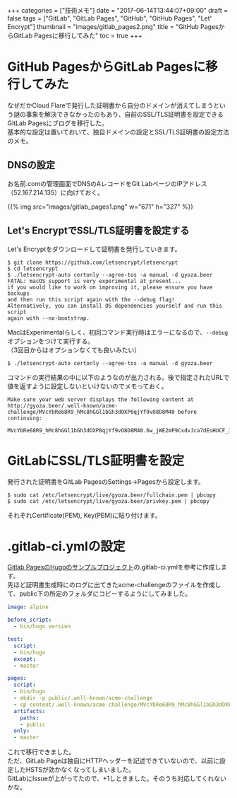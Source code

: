 +++
categories = ["技術メモ"]
date = "2017-06-14T13:44:07+09:00"
draft = false
tags = ["GitLab", "GitLab Pages", "GitHub", "GitHub Pages", "Let' Encrypt"]
thumbnail = "images/gitlab_pages2.png"
title = "GitHub PagesからGitLab Pagesに移行してみた"
toc = true
+++

# GitHub PagesからGitLab Pagesに移行してみた

なぜだかCloud Flareで発行した証明書から自分のドメインが消えてしまうという謎の事象を解決できなかったのもあり、自前のSSL/TLS証明書を設定できるGitLab Pagesにブログを移行した。  
基本的な設定は置いておいて、独自ドメインの設定とSSL/TLS証明書の設定方法のメモ。

## DNSの設定

お名前.comの管理画面でDNSのAレコードをGit LabページのIPアドレス（52.167.214.135）に向けておく。

{{% img src="images/gitlab_pages1.png" w="671" h="327" %}}


## Let's EncryptでSSL/TLS証明書を設定する

Let's Encryptをダウンロードして証明書を発行していきます。  

```
$ git clone https://github.com/letsencrypt/letsencrypt
$ cd letsencrypt
$ ./letsencrypt-auto certonly --agree-tos -a manual -d gyoza.beer
FATAL: macOS support is very experimental at present...
if you would like to work on improving it, please ensure you have backups
and then run this script again with the --debug flag!
Alternatively, you can install OS dependencies yourself and run this script
again with --no-bootstrap.
```

MacはExperimentalらしく、初回コマンド実行時はエラーになるので、`--debug`オプションをつけて実行する。  
（3回目からはオプションなくても良いみたい）

```
$ ./letsencrypt-auto certonly --agree-tos -a manual -d gyoza.beer
```

コマンドの実行結果の中に以下のようなのが出力される。後で指定されたURLで値を返すように設定しないといけないのでメモっておく。

```
Make sure your web server displays the following content at
http://gyoza.beer/.well-known/acme-challenge/MVcYbRe68R9_hMc8hGGl1bGh3dOXP0qjYf9vO8D8M40 before continuing:

MVcYbRe68R9_hMc8hGGl1bGh3dOXP0qjYf9vO8D8M40.6w_jWE2mP9CxdvJca7dEsHUCF_JEu2f5uP3ZLVuW3hg
```
# GitLabにSSL/TLS証明書を設定

発行された証明書をGitLab PagesのSettings->Pagesから設定します。  

```
$ sudo cat /etc/letsencrypt/live/gyoza.beer/fullchain.pem | pbcopy
$ sudo cat /etc/letsencrypt/live/gyoza.beer/privkey.pem | pbcopy
```

それぞれCertificate(PEM), Key(PEM)に貼り付けます。

# .gitlab-ci.ymlの設定

[Gitlab PagesのHugoのサンプルプロジェクト](https://gitlab.com/pages/hugo)の.gitlab-ci.ymlを参考に作成します。  
先ほど証明書生成時にのログに出てきたacme-challengeのファイルを作成して、public下の所定のフォルダにコピーするようにしてみました。  

```yml
image: alpine

before_script:
  - bin/hugo version

test:
  script:
  - bin/hugo
  except:
  - master

pages:
  script:
  - bin/hugo
  - mkdir -p public/.well-known/acme-challenge
  - cp content/.well-known/acme-challenge/MVcYbRe68R9_hMc8hGGl1bGh3dOXP0qjYf9vO8D8M40 public/.well-known/acme-challenge
  artifacts:
    paths:
    - public
  only:
  - master
```

これで移行できました。  
ただ、GitLab Pageは独自にHTTPヘッダーを記述できていないので、以前に設定したHSTSが効かなくなってしまいました。  
GitLabにIssueが上がってたので、+1しときました。そのうち対応してくれないかな。
